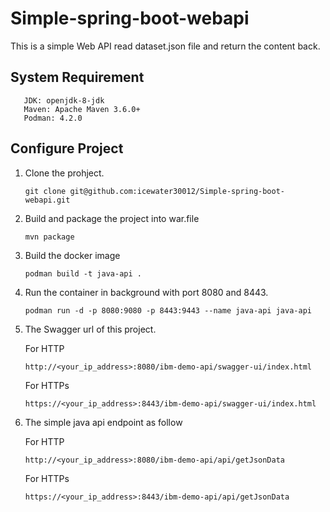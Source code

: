 # Simple-spring-boot-webapi
This is a simple Web API read dataset.json file and return the content back.

## System Requirement
       JDK: openjdk-8-jdk
       Maven: Apache Maven 3.6.0+
       Podman: 4.2.0


## Configure Project
1. Clone the prohject.

       git clone git@github.com:icewater30012/Simple-spring-boot-webapi.git

2. Build and package the project into war.file

       mvn package

3. Build the docker image

       podman build -t java-api .

4. Run the container in background with port 8080 and 8443.

       podman run -d -p 8080:9080 -p 8443:9443 --name java-api java-api

5. The Swagger url of this project.

   For HTTP

       http://<your_ip_address>:8080/ibm-demo-api/swagger-ui/index.html

   For HTTPs

       https://<your_ip_address>:8443/ibm-demo-api/swagger-ui/index.html

8. The simple java api endpoint as follow

   For HTTP

       http://<your_ip_address>:8080/ibm-demo-api/api/getJsonData

   For HTTPs
   
       https://<your_ip_address>:8443/ibm-demo-api/api/getJsonData

